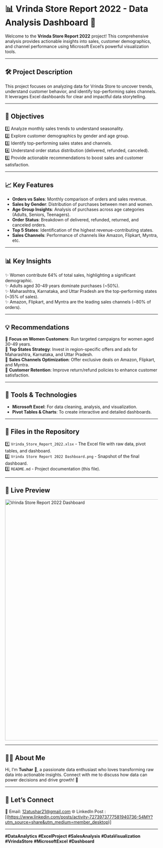 # 📊 Vrinda Store Report 2022 - Data Analysis Dashboard 🚀

Welcome to the **Vrinda Store Report 2022** project! This comprehensive analysis provides actionable insights into sales, customer demographics, and channel performance using Microsoft Excel’s powerful visualization tools.  

---

## 🛠️ Project Description  
This project focuses on analyzing data for Vrinda Store to uncover trends, understand customer behavior, and identify top-performing sales channels. It leverages Excel dashboards for clear and impactful data storytelling.  

---

## 🎯 Objectives  
1️⃣ Analyze monthly sales trends to understand seasonality.  
2️⃣ Explore customer demographics by gender and age group.  
3️⃣ Identify top-performing sales states and channels.  
4️⃣ Understand order status distribution (delivered, refunded, canceled).  
5️⃣ Provide actionable recommendations to boost sales and customer satisfaction.  

---

## 📈 Key Features  
- **Orders vs Sales**: Monthly comparison of orders and sales revenue.  
- **Sales by Gender**: Distribution of purchases between men and women.  
- **Age Group Insights**: Analysis of purchases across age categories (Adults, Seniors, Teenagers).  
- **Order Status**: Breakdown of delivered, refunded, returned, and canceled orders.  
- **Top 5 States**: Identification of the highest revenue-contributing states.  
- **Sales Channels**: Performance of channels like Amazon, Flipkart, Myntra, etc.  

---

## 📊 Key Insights  
✨ Women contribute 64% of total sales, highlighting a significant demographic.  
✨ Adults aged 30-49 years dominate purchases (~50%).  
✨ Maharashtra, Karnataka, and Uttar Pradesh are the top-performing states (~35% of sales).  
✨ Amazon, Flipkart, and Myntra are the leading sales channels (~80% of orders).  

---

## 💡 Recommendations  
🔸 **Focus on Women Customers**: Run targeted campaigns for women aged 30-49 years.  
🔸 **Top States Strategy**: Invest in region-specific offers and ads for Maharashtra, Karnataka, and Uttar Pradesh.  
🔸 **Sales Channels Optimization**: Offer exclusive deals on Amazon, Flipkart, and Myntra.  
🔸 **Customer Retention**: Improve return/refund policies to enhance customer satisfaction.  

---

## 🚀 Tools & Technologies  
- **Microsoft Excel**: For data cleaning, analysis, and visualization.  
- **Pivot Tables & Charts**: To create interactive and detailed dashboards.  

---

## 📂 Files in the Repository  
1️⃣ `Vrinda_Store_Report_2022.xlsx` - The Excel file with raw data, pivot tables, and dashboard.  
2️⃣ `Vrinda Store Report 2022 Dashboard.png` - Snapshot of the final dashboard.  
3️⃣ `README.md` - Project documentation (this file).  

---

## 🔗 Live Preview  
<img width="793" alt="Vrinda Store Report 2022 Dashboard " src="https://github.com/user-attachments/assets/01d4b1b1-a23e-4c3e-b7bb-66b91c916355" />

---

## 👨‍💻 About Me  
Hi, I’m **Tushar** 👋, a passionate data enthusiast who loves transforming raw data into actionable insights. Connect with me to discuss how data can power decisions and drive growth! 🚀  

---

## 💬 Let’s Connect  
📧 Email: 12atushar21@gmail.com
🌐 LinkedIn Post : [(https://www.linkedin.com/posts/activity-7273973777581940736-54MY?utm_source=share&utm_medium=member_desktop)]  

---

**#DataAnalytics** **#ExcelProject** **#SalesAnalysis** **#DataVisualization** **#VrindaStore** **#MicrosoftExcel** **#Dashboard**  
